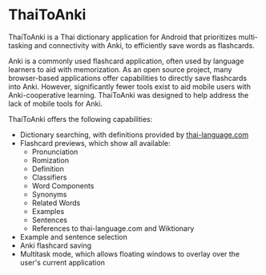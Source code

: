 # ThaiToAnki
ThaiToAnki is a Thai dictionary application for Android that prioritizes multi-tasking and connectivity with Anki, to efficiently save words as flashcards.

Anki is a commonly used flashcard application, often used by language learners to aid with memorization. As an open source project, many browser-based applications offer capabilities to directly save flashcards into Anki. However, significantly fewer tools exist to aid mobile users with Anki-cooperative learning. ThaiToAnki was designed to help address the lack of mobile tools for Anki.

ThaiToAnki offers the following capabilities:
- Dictionary searching, with definitions provided by [thai-language.com](http://thai-language.com/)
- Flashcard previews, which show all available:
  - Pronunciation
  - Romization
  - Definition
  - Classifiers
  - Word Components
  - Synonyms
  - Related Words
  - Examples
  - Sentences
  - References to thai-language.com and Wiktionary
- Example and sentence selection
- Anki flashcard saving
- Multitask mode, which allows floating windows to overlay over the user's current application

